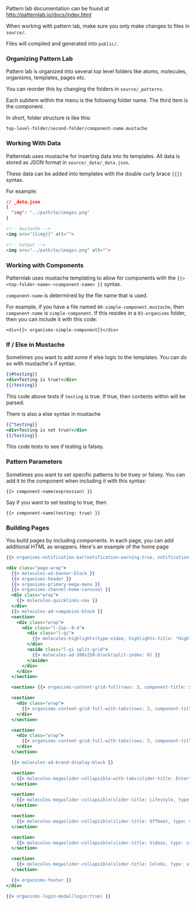 Pattern lab documentation can be found at http://patternlab.io/docs/index.html

When working with pattern lab, make sure you only make changes to files in `source/`.

Files will compiled and generated into `public/`.

### Organizing Pattern Lab

Pattern lab is organized into several top level folders like atoms, molecules, organisms, templates, pages etc. 

You can reorder this by changing the folders in `source/_patterns`. 

Each subitem within the menu is the following folder name. The third item is the component. 

In short, folder structure is like this: 

~~~
top-level-folder/second-folder/component-name.mustache
~~~

### Working With Data 

Patternlab uses mustache for inserting data into its templates. All data is stored as JSON format in `source/_data/_data.json`. 

These data can be added into templates with the double curly brace `{{}}` syntax. 

For example: 

~~~json
// _data.json
{
  "img": "../path/to/images.png"
}
~~~

~~~html
<!-- mustache -->
<img src="{{img}}" alt="">
~~~

~~~html
<!-- output -->
<img src="../path/to/images.png" alt="">
~~~

### Working with Components 

Patternlab uses mustache templating to allow for components with the `{{> <top-folder-name>-<component-name> }}` syntax.

`component-name` is determined by the file name that is used. 

For example, if you have a file named `00-simple-component.mustache`, then `component-name` is `simple-component`. If this resides in a `03-organisms` folder, then you can include it with this code: 

~~~
<div>{{> organisms-simple-component}}</div>
~~~

### If / Else in Mustache

Sometimes you want to add some if else logic to the templates. You can do so with mustache's if syntax.

~~~mustache
{{#testing}}
<div>Testing is true!</div>
{{/testing}}
~~~

This code above tests if `testing` is true. If true, then contents within will be parsed. 

There is also a else syntax in mustache 

~~~mustache
{{^testing}}
<div>Testing is not true!</div>
{{/testing}}
~~~

This code tests to see if testing is falsey. 

### Pattern Parameters

Sometimes you want to set specific patterns to be truey or falsey. You can add it to the component when including it with this syntax: 

~~~
{{> component-name(expression) }}
~~~

Say if you want to set testing to true, then 

~~~
{{> component-name(testing: true) }}
~~~

### Building Pages

You build pages by including components. In each page, you can add additional HTML as wrappers. Here's an example of the home page

~~~mustache
{{> organisms-notification-bar(notification-warning:true, notification-system: true) }}

<div class="page-wrap">
  {{> molecules-ad-banner-block }}
  {{> organisms-header }}
  {{> organisms-primary-mega-menu }}
  {{> organisms-channel-home-carousel }}
  <div class="wrap">
    {{> molecules-quicklinks-nav }}
  </div>
  {{> molecules-ad-companion-block }}
  <section>
    <div class="wrap">
      <div class="l-2up--8-4">
        <div class="l-gi">
          {{> molecules-highlights(type:video, highlights-title: "Highlights") }}
        </div>
        <aside class="l-gi split-grid">
          {{> molecules-ad-300x250-block(split-index: 0) }}
        </aside>
      </div>
    </div>
  </section>

  <section> {{> organisms-content-grid-full(rows: 3, component-title: Sample Content Grid) }} </section>

  <section>
    <div class="wrap">
      {{> organisms-content-grid-full-with-tabs(rows: 3, component-title: Videos) }}
    </div>
  </section>

  <section>
    <div class="wrap">
      {{> organisms-content-grid-full-with-tabs(rows: 3, component-title: Stories You Love) }}
    </div>
  </section>

  {{> molecules-ad-brand-display-block }}

  <section>
    {{> molecules-megaslider-collapsible-with-tabs(slider-title: Entertainment with a super duper long title, type: video, class:entertainment) }}
  </section>

  <section>
    {{> molecules-megaslider-collapsible(slider-title: Lifestyle, type: video, class:lifestyle ) }}
  </section>

  <section>
    {{> molecules-megaslider-collapsible(slider-title: Offbeat, type: video, class:offbeat) }}
  </section>

  <section>
    {{> molecules-megaslider-collapsible(slider-title: Videos, type: video, class:primary) }}
  </section>

  <section>
    {{> molecules-megaslider-collapsible(slider-title: Celebs, type: video, class:primary) }}
  </section>

  {{> organisms-footer }}
</div>

{{> organisms-login-modal(login:true) }}
~~~